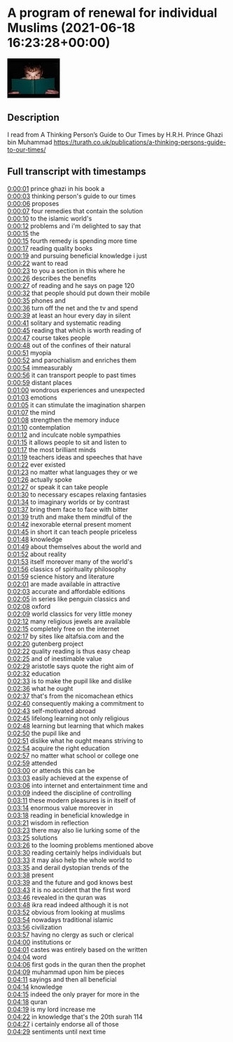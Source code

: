 # A program of renewal for individual Muslims (2021-06-18 16:23:28+00:00)

![alt A program of renewal for individual Muslims](ZaiZDF5UUgM.jpg "A program of renewal for individual Muslims")

## Description

I read from A Thinking Person’s Guide to Our Times by H.R.H. Prince Ghazi bin Muhammad https://turath.co.uk/publications/a-thinking-persons-guide-to-our-times/



## Full transcript with timestamps

[0:00:01](https://youtu.be/ZaiZDF5UUgM?t=1) prince ghazi in his book a  
[0:00:03](https://youtu.be/ZaiZDF5UUgM?t=3) thinking person's guide to our times  
[0:00:06](https://youtu.be/ZaiZDF5UUgM?t=6) proposes  
[0:00:07](https://youtu.be/ZaiZDF5UUgM?t=7) four remedies that contain the solution  
[0:00:10](https://youtu.be/ZaiZDF5UUgM?t=10) to the islamic world's  
[0:00:12](https://youtu.be/ZaiZDF5UUgM?t=12) problems and i'm delighted to say that  
[0:00:15](https://youtu.be/ZaiZDF5UUgM?t=15) the  
[0:00:15](https://youtu.be/ZaiZDF5UUgM?t=15) fourth remedy is spending more time  
[0:00:17](https://youtu.be/ZaiZDF5UUgM?t=17) reading quality books  
[0:00:19](https://youtu.be/ZaiZDF5UUgM?t=19) and pursuing beneficial knowledge i just  
[0:00:22](https://youtu.be/ZaiZDF5UUgM?t=22) want to read  
[0:00:23](https://youtu.be/ZaiZDF5UUgM?t=23) to you a section in this where he  
[0:00:26](https://youtu.be/ZaiZDF5UUgM?t=26) describes the benefits  
[0:00:27](https://youtu.be/ZaiZDF5UUgM?t=27) of reading and he says on page 120  
[0:00:32](https://youtu.be/ZaiZDF5UUgM?t=32) that people should put down their mobile  
[0:00:35](https://youtu.be/ZaiZDF5UUgM?t=35) phones and  
[0:00:36](https://youtu.be/ZaiZDF5UUgM?t=36) turn off the net and the tv and spend  
[0:00:39](https://youtu.be/ZaiZDF5UUgM?t=39) at least an hour every day in silent  
[0:00:41](https://youtu.be/ZaiZDF5UUgM?t=41) solitary and systematic reading  
[0:00:45](https://youtu.be/ZaiZDF5UUgM?t=45) reading that which is worth reading of  
[0:00:47](https://youtu.be/ZaiZDF5UUgM?t=47) course takes people  
[0:00:48](https://youtu.be/ZaiZDF5UUgM?t=48) out of the confines of their natural  
[0:00:51](https://youtu.be/ZaiZDF5UUgM?t=51) myopia  
[0:00:52](https://youtu.be/ZaiZDF5UUgM?t=52) and parochialism and enriches them  
[0:00:54](https://youtu.be/ZaiZDF5UUgM?t=54) immeasurably  
[0:00:56](https://youtu.be/ZaiZDF5UUgM?t=56) it can transport people to past times  
[0:00:59](https://youtu.be/ZaiZDF5UUgM?t=59) distant places  
[0:01:00](https://youtu.be/ZaiZDF5UUgM?t=60) wondrous experiences and unexpected  
[0:01:03](https://youtu.be/ZaiZDF5UUgM?t=63) emotions  
[0:01:05](https://youtu.be/ZaiZDF5UUgM?t=65) it can stimulate the imagination sharpen  
[0:01:07](https://youtu.be/ZaiZDF5UUgM?t=67) the mind  
[0:01:08](https://youtu.be/ZaiZDF5UUgM?t=68) strengthen the memory induce  
[0:01:10](https://youtu.be/ZaiZDF5UUgM?t=70) contemplation  
[0:01:12](https://youtu.be/ZaiZDF5UUgM?t=72) and inculcate noble sympathies  
[0:01:15](https://youtu.be/ZaiZDF5UUgM?t=75) it allows people to sit and listen to  
[0:01:17](https://youtu.be/ZaiZDF5UUgM?t=77) the most brilliant minds  
[0:01:19](https://youtu.be/ZaiZDF5UUgM?t=79) teachers ideas and speeches that have  
[0:01:22](https://youtu.be/ZaiZDF5UUgM?t=82) ever existed  
[0:01:23](https://youtu.be/ZaiZDF5UUgM?t=83) no matter what languages they or we  
[0:01:26](https://youtu.be/ZaiZDF5UUgM?t=86) actually spoke  
[0:01:27](https://youtu.be/ZaiZDF5UUgM?t=87) or speak it can take people  
[0:01:30](https://youtu.be/ZaiZDF5UUgM?t=90) to necessary escapes relaxing fantasies  
[0:01:34](https://youtu.be/ZaiZDF5UUgM?t=94) to imaginary worlds or by contrast  
[0:01:37](https://youtu.be/ZaiZDF5UUgM?t=97) bring them face to face with bitter  
[0:01:39](https://youtu.be/ZaiZDF5UUgM?t=99) truth and make them mindful of the  
[0:01:42](https://youtu.be/ZaiZDF5UUgM?t=102) inexorable eternal present moment  
[0:01:45](https://youtu.be/ZaiZDF5UUgM?t=105) in short it can teach people priceless  
[0:01:48](https://youtu.be/ZaiZDF5UUgM?t=108) knowledge  
[0:01:49](https://youtu.be/ZaiZDF5UUgM?t=109) about themselves about the world and  
[0:01:52](https://youtu.be/ZaiZDF5UUgM?t=112) about reality  
[0:01:53](https://youtu.be/ZaiZDF5UUgM?t=113) itself moreover many of the world's  
[0:01:56](https://youtu.be/ZaiZDF5UUgM?t=116) classics of spirituality philosophy  
[0:01:59](https://youtu.be/ZaiZDF5UUgM?t=119) science history and literature  
[0:02:01](https://youtu.be/ZaiZDF5UUgM?t=121) are made available in attractive  
[0:02:03](https://youtu.be/ZaiZDF5UUgM?t=123) accurate and affordable editions  
[0:02:05](https://youtu.be/ZaiZDF5UUgM?t=125) in series like penguin classics and  
[0:02:08](https://youtu.be/ZaiZDF5UUgM?t=128) oxford  
[0:02:09](https://youtu.be/ZaiZDF5UUgM?t=129) world classics for very little money  
[0:02:12](https://youtu.be/ZaiZDF5UUgM?t=132) many religious jewels are available  
[0:02:15](https://youtu.be/ZaiZDF5UUgM?t=135) completely free on the internet  
[0:02:17](https://youtu.be/ZaiZDF5UUgM?t=137) by sites like altafsia.com and the  
[0:02:20](https://youtu.be/ZaiZDF5UUgM?t=140) gutenberg project  
[0:02:22](https://youtu.be/ZaiZDF5UUgM?t=142) quality reading is thus easy cheap  
[0:02:25](https://youtu.be/ZaiZDF5UUgM?t=145) and of inestimable value  
[0:02:29](https://youtu.be/ZaiZDF5UUgM?t=149) aristotle says quote the right aim of  
[0:02:32](https://youtu.be/ZaiZDF5UUgM?t=152) education  
[0:02:33](https://youtu.be/ZaiZDF5UUgM?t=153) is to make the pupil like and dislike  
[0:02:36](https://youtu.be/ZaiZDF5UUgM?t=156) what he ought  
[0:02:37](https://youtu.be/ZaiZDF5UUgM?t=157) that's from the nicomachean ethics  
[0:02:40](https://youtu.be/ZaiZDF5UUgM?t=160) consequently making a commitment to  
[0:02:43](https://youtu.be/ZaiZDF5UUgM?t=163) self-motivated abroad  
[0:02:45](https://youtu.be/ZaiZDF5UUgM?t=165) lifelong learning not only religious  
[0:02:48](https://youtu.be/ZaiZDF5UUgM?t=168) learning but learning that which makes  
[0:02:50](https://youtu.be/ZaiZDF5UUgM?t=170) the pupil like and  
[0:02:51](https://youtu.be/ZaiZDF5UUgM?t=171) dislike what he ought means striving to  
[0:02:54](https://youtu.be/ZaiZDF5UUgM?t=174) acquire the right education  
[0:02:57](https://youtu.be/ZaiZDF5UUgM?t=177) no matter what school or college one  
[0:02:59](https://youtu.be/ZaiZDF5UUgM?t=179) attended  
[0:03:00](https://youtu.be/ZaiZDF5UUgM?t=180) or attends this can be  
[0:03:03](https://youtu.be/ZaiZDF5UUgM?t=183) easily achieved at the expense of  
[0:03:06](https://youtu.be/ZaiZDF5UUgM?t=186) into internet and entertainment time and  
[0:03:09](https://youtu.be/ZaiZDF5UUgM?t=189) indeed the discipline of controlling  
[0:03:11](https://youtu.be/ZaiZDF5UUgM?t=191) these modern pleasures is in itself of  
[0:03:14](https://youtu.be/ZaiZDF5UUgM?t=194) enormous value moreover in  
[0:03:18](https://youtu.be/ZaiZDF5UUgM?t=198) reading in beneficial knowledge in  
[0:03:21](https://youtu.be/ZaiZDF5UUgM?t=201) wisdom in reflection  
[0:03:23](https://youtu.be/ZaiZDF5UUgM?t=203) there may also lie lurking some of the  
[0:03:25](https://youtu.be/ZaiZDF5UUgM?t=205) solutions  
[0:03:26](https://youtu.be/ZaiZDF5UUgM?t=206) to the looming problems mentioned above  
[0:03:30](https://youtu.be/ZaiZDF5UUgM?t=210) reading certainly helps individuals but  
[0:03:33](https://youtu.be/ZaiZDF5UUgM?t=213) it may also help the whole world to  
[0:03:35](https://youtu.be/ZaiZDF5UUgM?t=215) and derail dystopian trends of the  
[0:03:38](https://youtu.be/ZaiZDF5UUgM?t=218) present  
[0:03:39](https://youtu.be/ZaiZDF5UUgM?t=219) and the future and god knows best  
[0:03:43](https://youtu.be/ZaiZDF5UUgM?t=223) it is no accident that the first word  
[0:03:46](https://youtu.be/ZaiZDF5UUgM?t=226) revealed in the quran was  
[0:03:48](https://youtu.be/ZaiZDF5UUgM?t=228) ikra read indeed although it is not  
[0:03:52](https://youtu.be/ZaiZDF5UUgM?t=232) obvious from looking at muslims  
[0:03:54](https://youtu.be/ZaiZDF5UUgM?t=234) nowadays traditional islamic  
[0:03:56](https://youtu.be/ZaiZDF5UUgM?t=236) civilization  
[0:03:57](https://youtu.be/ZaiZDF5UUgM?t=237) having no clergy as such or clerical  
[0:04:00](https://youtu.be/ZaiZDF5UUgM?t=240) institutions or  
[0:04:01](https://youtu.be/ZaiZDF5UUgM?t=241) castes was entirely based on the written  
[0:04:04](https://youtu.be/ZaiZDF5UUgM?t=244) word  
[0:04:06](https://youtu.be/ZaiZDF5UUgM?t=246) first gods in the quran then the prophet  
[0:04:09](https://youtu.be/ZaiZDF5UUgM?t=249) muhammad upon him be pieces  
[0:04:11](https://youtu.be/ZaiZDF5UUgM?t=251) sayings and then all beneficial  
[0:04:14](https://youtu.be/ZaiZDF5UUgM?t=254) knowledge  
[0:04:15](https://youtu.be/ZaiZDF5UUgM?t=255) indeed the only prayer for more in the  
[0:04:18](https://youtu.be/ZaiZDF5UUgM?t=258) quran  
[0:04:19](https://youtu.be/ZaiZDF5UUgM?t=259) is my lord increase me  
[0:04:22](https://youtu.be/ZaiZDF5UUgM?t=262) in knowledge that's the 20th surah 114  
[0:04:27](https://youtu.be/ZaiZDF5UUgM?t=267) i certainly endorse all of those  
[0:04:29](https://youtu.be/ZaiZDF5UUgM?t=269) sentiments until next time  
